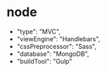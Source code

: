 # node

- "type": "MVC",
- "viewEngine": "Handlebars",
- "cssPreprocessor": "Sass",
- "database": "MongoDB",
- "buildTool": "Gulp"
